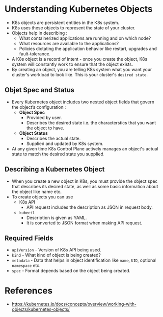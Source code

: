 # Understanding Kubernetes Objects
* K8s objects are persistent entities in the K8s system.
* K8s uses these objects to represent the state of your cluster.
* Objects help in describing :
	* What containerized applications are running and on which node?
	* What resources are available to the applications?
	* Policies dictating the application behavior like restart, upgrades and fault-tolerance.
* A K8s object is a record of intent - once you create the object, K8s system will constantly work to ensure that the object exists.
* By creating an object, you are telling K8s system what you want your cluster's workload to look like. This is your cluster's `desired state`.
## Objet Spec and Status
* Every Kubernetes object includes two nested object fields that govern the object’s configuration :
	* __Object Spec__
		* Provided by user.
		* Describes the desired state i.e. the characterstics that you want the object to have.
	* __Object Status__
		* Describes the actual state.
		* Supplied and updated by K8s system.
* At any given time K8s Control Plane actively manages an object's actual state to match the desired state you supplied.
## Describing a Kubernetes Object
* When you create a new object in K8s, you must provide the object spec that describes its desired state, as well as some basic information about the object like name etc.
* To create objects you can use
	* K8s API
		* API request includes the description as JSON in request body.
	* `kubectl`
		* Description is given as YAML.
		* It is converted to JSON format when making API request.
## Required Fields
* `apiVersion` - Version of K8s API being used.
* `kind` - What kind of object is being created?
* `metadata` - Data that helps in object identification like `name`, `UID`, optional `namespace` etc.
* `spec` - Format depends based on the object being created.
# References
* https://kubernetes.io/docs/concepts/overview/working-with-objects/kubernetes-objects/
